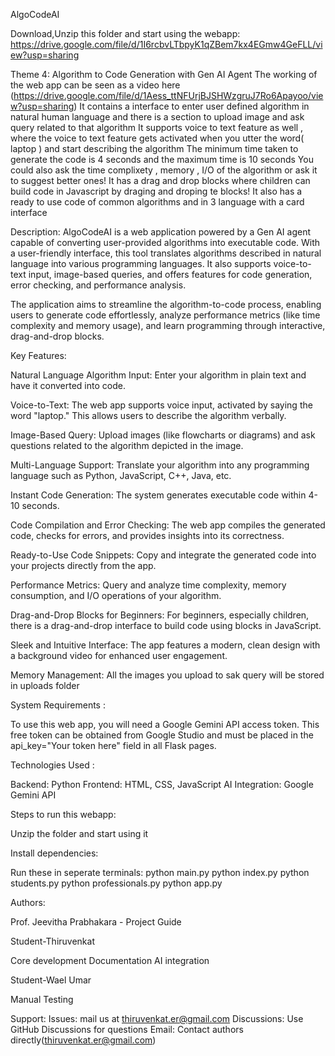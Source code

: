 AlgoCodeAI

Download,Unzip this folder and start using the webapp: https://drive.google.com/file/d/1I6rcbvLTbpyK1qZBem7kx4EGmw4GeFLL/view?usp=sharing 


Theme 4: Algorithm to Code Generation with Gen AI Agent
The working of the web app can be seen as a video here (https://drive.google.com/file/d/1Aess_ttNFUrjBJSHWzgruJ7Ro6Apayoo/view?usp=sharing)
It contains a interface to enter user defined algorithm in natural human language and there is a section to upload image and ask query related to that algorithm
It supports voice to text feature as well , where the voice to text feature gets activated when you utter the word( laptop ) and start describing the algorithm 
The minimum time taken to generate the code is 4 seconds and the maximum time is 10 seconds
You could also ask the time complixety , memory , I/O of the algorithm or ask it to suggest better ones!
It has a drag and drop blocks where children can build code in Javascript by draging and droping te blocks!
It also has a ready to use code of common algorithms and in 3 language with a card interface

Description:
AlgoCodeAI is a web application powered by a Gen AI agent capable of converting user-provided algorithms into executable code. With a user-friendly interface, this tool translates algorithms described in natural language into various programming languages. It also supports voice-to-text input, image-based queries, and offers features for code generation, error checking, and performance analysis.

The application aims to streamline the algorithm-to-code process, enabling users to generate code effortlessly, analyze performance metrics (like time complexity and memory usage), and learn programming through interactive, drag-and-drop blocks.



Key Features:

Natural Language Algorithm Input:
Enter your algorithm in plain text and have it converted into code.

Voice-to-Text: 
The web app supports voice input, activated by saying the word "laptop." This allows users to describe the algorithm verbally.

Image-Based Query:
Upload images (like flowcharts or diagrams) and ask questions related to the algorithm depicted in the image.

Multi-Language Support: 
Translate your algorithm into any programming language such as Python, JavaScript, C++, Java, etc.

Instant Code Generation: 
The system generates executable code within 4-10 seconds.

Code Compilation and Error Checking:
The web app compiles the generated code, checks for errors, and provides insights into its correctness.

Ready-to-Use Code Snippets: 
Copy and integrate the generated code into your projects directly from the app.

Performance Metrics: 
Query and analyze time complexity, memory consumption, and I/O operations of your algorithm.

Drag-and-Drop Blocks for Beginners: 
For beginners, especially children, there is a drag-and-drop interface to build code using blocks in JavaScript.

Sleek and Intuitive Interface: 
The app features a modern, clean design with a background video for enhanced user engagement.

Memory Management:
All the images you upload to sak query will be stored in uploads folder

System Requirements :

To use this web app, you will need a Google Gemini API access token. This free token can be obtained from Google Studio and must be placed in the api_key="Your token here" field in all Flask pages.


Technologies Used :

Backend: Python
Frontend: HTML, CSS, JavaScript
AI Integration: Google Gemini API

Steps to run this webapp:

Unzip the folder and start using it

Install dependencies:

Run these in seperate terminals:
python main.py
python index.py
python students.py
python professionals.py
python app.py


Authors:

Prof. Jeevitha Prabhakara  - Project Guide

Student-Thiruvenkat

Core development
Documentation
AI integration


Student-Wael Umar

Manual Testing

Support:
Issues: mail us at thiruvenkat.er@gmail.com
Discussions: Use GitHub Discussions for questions
Email: Contact authors directly(thiruvenkat.er@gmail.com)
